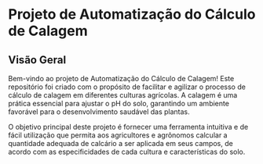 # Projeto de Automatização do Cálculo de Calagem

## Visão Geral
Bem-vindo ao projeto de Automatização do Cálculo de Calagem! Este repositório foi criado com o propósito de facilitar e agilizar o processo de cálculo de calagem em diferentes culturas agrícolas. A calagem é uma prática essencial para ajustar o pH do solo, garantindo um ambiente favorável para o desenvolvimento saudável das plantas.

O objetivo principal deste projeto é fornecer uma ferramenta intuitiva e de fácil utilização que permita aos agricultores e agrônomos calcular a quantidade adequada de calcário a ser aplicada em seus campos, de acordo com as especificidades de cada cultura e características do solo.
